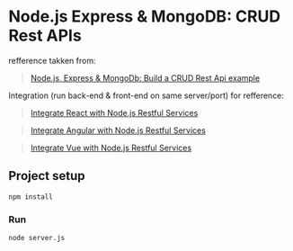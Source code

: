 # Node.js Express & MongoDB: CRUD Rest APIs

refference takken from:
> [Node.js, Express & MongoDb: Build a CRUD Rest Api example](https://www.bezkoder.com/node-express-mongodb-crud-rest-api/)


Integration (run back-end & front-end on same server/port)
for refference:
> [Integrate React with Node.js Restful Services](https://www.bezkoder.com/integrate-react-express-same-server-port/)

> [Integrate Angular with Node.js Restful Services](https://www.bezkoder.com/integrate-angular-12-node-js/)

> [Integrate Vue with Node.js Restful Services](https://www.bezkoder.com/serve-vue-app-express/)

## Project setup
```
npm install
```

### Run
```
node server.js
```
